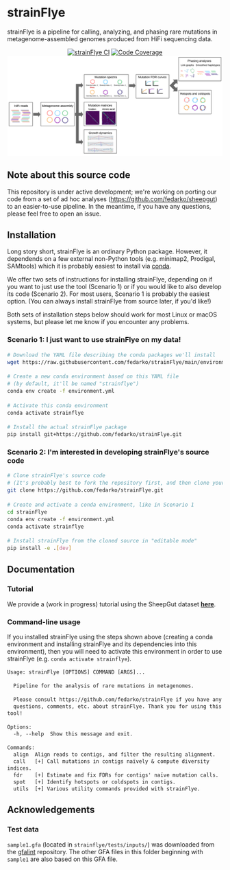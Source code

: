# strainFlye
strainFlye is a pipeline for calling, analyzing, and phasing rare mutations
in metagenome-assembled genomes produced from HiFi sequencing data.

<div align="center">
<a href="https://github.com/fedarko/strainFlye/actions/workflows/main.yml"><img src="https://github.com/fedarko/strainFlye/actions/workflows/main.yml/badge.svg" alt="strainFlye CI" /></a>
<a href="https://codecov.io/gh/fedarko/strainFlye"><img src="https://codecov.io/gh/fedarko/strainFlye/branch/main/graph/badge.svg" alt="Code Coverage" /></a>
<img src="https://github.com/fedarko/strainFlye/raw/main/docs/strainflye-pipeline.png" alt="strainFlye pipeline diagram" />
</div>

## Note about this source code

This repository is under active development; we're working on porting our code
from a set of ad hoc analyses (https://github.com/fedarko/sheepgut) to an
easier-to-use pipeline. In the meantime, if you have any questions,
please feel free to open an issue.

## Installation

Long story short, strainFlye is an ordinary Python package. However, it
dependends on a few external non-Python tools (e.g. minimap2, Prodigal,
SAMtools) which it is probably easiest to install via
[conda](https://conda.io).

We offer two sets of instructions for installing strainFlye, depending on
if you want to just use the tool (Scenario 1) or if you would like to also
develop its code (Scenario 2). For most users, Scenario 1 is probably the
easiest option. (You can always install strainFlye from source later, if you'd
like!)

Both sets of installation steps below should work for most Linux or macOS
systems, but please let me know if you encounter any problems.

### Scenario 1: I just want to use strainFlye on my data!

```bash
# Download the YAML file describing the conda packages we'll install
wget https://raw.githubusercontent.com/fedarko/strainFlye/main/environment.yml

# Create a new conda environment based on this YAML file
# (by default, it'll be named "strainflye")
conda env create -f environment.yml

# Activate this conda environment
conda activate strainflye

# Install the actual strainFlye package
pip install git+https://github.com/fedarko/strainFlye.git
```

### Scenario 2: I'm interested in developing strainFlye's source code

```bash
# Clone strainFlye's source code
# (It's probably best to fork the repository first, and then clone your fork)
git clone https://github.com/fedarko/strainFlye.git

# Create and activate a conda environment, like in Scenario 1
cd strainFlye
conda env create -f environment.yml
conda activate strainflye

# Install strainFlye from the cloned source in "editable mode"
pip install -e .[dev]
```

## Documentation

### Tutorial

We provide a (work in progress) tutorial using the SheepGut dataset
**[here](https://nbviewer.org/github/fedarko/strainFlye/blob/main/docs/SheepGutExample.ipynb)**.

### Command-line usage

If you installed strainFlye using the steps shown above (creating a conda
environment and installing strainFlye and its dependencies into this
environment), then you will need to activate this environment in order to use
strainFlye (e.g. `conda activate strainflye`).

<!-- STARTDOCS -->
```
Usage: strainFlye [OPTIONS] COMMAND [ARGS]...

  Pipeline for the analysis of rare mutations in metagenomes.

  Please consult https://github.com/fedarko/strainFlye if you have any
  questions, comments, etc. about strainFlye. Thank you for using this tool!

Options:
  -h, --help  Show this message and exit.

Commands:
  align  Align reads to contigs, and filter the resulting alignment.
  call   [+] Call mutations in contigs naïvely & compute diversity indices.
  fdr    [+] Estimate and fix FDRs for contigs' naïve mutation calls.
  spot   [+] Identify hotspots or coldspots in contigs.
  utils  [+] Various utility commands provided with strainFlye.
```

## Acknowledgements

### Test data
`sample1.gfa` (located in `strainflye/tests/inputs/`)
was downloaded from the [gfalint](https://github.com/sjackman/gfalint)
repository. The other GFA files in this folder beginning with `sample1` are
also based on this GFA file.
